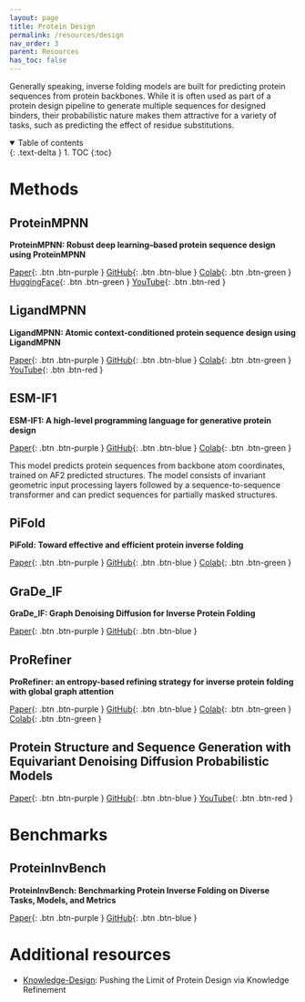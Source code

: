 ```yaml
---
layout: page
title: Protein Design
permalink: /resources/design
nav_order: 3
parent: Resources
has_toc: false
---
```


Generally speaking, inverse folding models are built for predicting protein sequences from protein backbones. While it is often used as part of a protein design pipeline to generate multiple sequences for designed binders, their probabilistic nature makes them attractive for a variety of tasks, such as predicting the effect of residue substitutions.

<details open markdown="block">
  <summary>
    Table of contents
  </summary>
  {: .text-delta }
1. TOC
{:toc}
</details>

# Methods

## ProteinMPNN

**ProteinMPNN: Robust deep learning–based protein sequence design using ProteinMPNN**

[Paper](https://www.science.org/doi/10.1126/science.add2187){: .btn .btn-purple }
[GitHub](https://github.com/dauparas/ProteinMPNN){: .btn .btn-blue }
[Colab](https://colab.research.google.com/github/dauparas/ProteinMPNN/blob/main/colab_notebooks/quickdemo.ipynb){: .btn .btn-green }
[HuggingFace](https://huggingface.co/spaces/simonduerr/ProteinMPNN){: .btn .btn-green }
[YouTube](https://www.youtube.com/watch?v=aVQQuoToTJA){: .btn .btn-red }


## LigandMPNN

**LigandMPNN: Atomic context-conditioned protein sequence design using LigandMPNN**

[Paper](https://www.biorxiv.org/content/10.1101/2023.12.22.573103v1){: .btn .btn-purple }
[GitHub](https://github.com/dauparas/LigandMPNN){: .btn .btn-blue }
[Colab](https://colab.research.google.com/github/ullahsamee/ligandMPNN_Colab/blob/main/LigandMPNN_Colab.ipynb){: .btn .btn-green }
[YouTube](https://www.youtube.com/watch?v=LFsxLVqPQho){: .btn .btn-red }

## ESM-IF1

**ESM-IF1: A high-level programming language for generative protein design**

[Paper](https://www.biorxiv.org/content/10.1101/2022.12.21.521526v1){: .btn .btn-purple }
[GitHub](https://github.com/facebookresearch/esm?tab=readme-ov-file#invf){: .btn .btn-blue }
[Colab](https://colab.research.google.com/github/facebookresearch/esm/blob/main/examples/inverse_folding/notebook.ipynb){: .btn .btn-green }

This model predicts protein sequences from backbone atom coordinates, trained on AF2 predicted structures. The model consists of invariant geometric input processing layers followed by a sequence-to-sequence transformer and can predict sequences for partially masked structures.

## PiFold

**PiFold: Toward effective and efficient protein inverse folding**

[Paper](https://arxiv.org/abs/2209.12643){: .btn .btn-purple }
[GitHub](https://github.com/A4Bio/PiFold){: .btn .btn-blue }
[Colab](https://colab.research.google.com/drive/1z6vpKA5L1iAmBLfREbmy8VNOtDYlkY4Q?usp=sharing){: .btn .btn-green }


## GraDe_IF

**GraDe_IF: Graph Denoising Diffusion for Inverse Protein Folding**

[Paper](https://arxiv.org/abs/2306.16819){: .btn .btn-purple }
[GitHub](https://github.com/ykiiiiii/GraDe_IF){: .btn .btn-blue }

## ProRefiner

**ProRefiner: an entropy-based refining strategy for inverse protein folding with global graph attention**

[Paper](https://www.nature.com/articles/s41467-023-43166-6){: .btn .btn-purple }
[GitHub](https://github.com/veghen/ProRefiner){: .btn .btn-blue }
[Colab](https://colab.research.google.com/drive/1a6VW-BB0twEwL65sE_dUAM42wdSm6RZp){: .btn .btn-green }
[Colab](https://codeocean.com/capsule/9492154/tree/v2){: .btn .btn-green }

## Protein Structure and Sequence Generation with Equivariant Denoising Diffusion Probabilistic Models

[Paper](https://arxiv.org/pdf/2205.15019.pdf){: .btn .btn-purple }
[GitHub](https://nanand2.github.io/proteins){: .btn .btn-blue }
[YouTube](https://www.youtube.com/watch?v=i8fGzddGbU8){: .btn .btn-red }

# Benchmarks

## ProteinInvBench

**ProteinInvBench: Benchmarking Protein Inverse Folding on Diverse Tasks, Models, and Metrics**

[Paper](https://openreview.net/pdf?id=bqXduvuW5E){: .btn .btn-purple }
[GitHub](https://github.com/A4Bio/ProteinInvBench){: .btn .btn-blue }
  
# Additional resources

* [Knowledge-Design](https://arxiv.org/abs/2305.15151): Pushing the Limit of Protein Design via Knowledge Refinement
